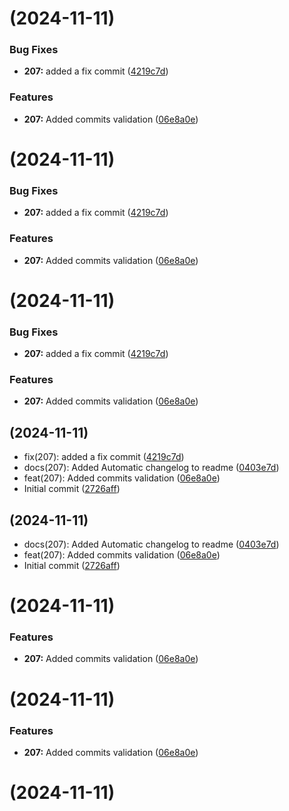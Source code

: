 #  (2024-11-11)


### Bug Fixes

* **207:** added a fix commit ([4219c7d](https://github.com/1AhmedYasser/pipelines-automation/commit/4219c7dd1396e4e606e967ff84f17d0c2a8fa88e))


### Features

* **207:** Added commits validation ([06e8a0e](https://github.com/1AhmedYasser/pipelines-automation/commit/06e8a0e4071555eb77d2d94ac05e9749825a6376))



#  (2024-11-11)


### Bug Fixes

* **207:** added a fix commit ([4219c7d](https://github.com/1AhmedYasser/pipelines-automation/commit/4219c7dd1396e4e606e967ff84f17d0c2a8fa88e))


### Features

* **207:** Added commits validation ([06e8a0e](https://github.com/1AhmedYasser/pipelines-automation/commit/06e8a0e4071555eb77d2d94ac05e9749825a6376))



#  (2024-11-11)


### Bug Fixes

* **207:** added a fix commit ([4219c7d](https://github.com/1AhmedYasser/pipelines-automation/commit/4219c7dd1396e4e606e967ff84f17d0c2a8fa88e))


### Features

* **207:** Added commits validation ([06e8a0e](https://github.com/1AhmedYasser/pipelines-automation/commit/06e8a0e4071555eb77d2d94ac05e9749825a6376))



##  (2024-11-11)

* fix(207): added a fix commit ([4219c7d](https://github.com/1AhmedYasser/pipelines-automation/commit/4219c7d))
* docs(207): Added Automatic changelog to readme ([0403e7d](https://github.com/1AhmedYasser/pipelines-automation/commit/0403e7d))
* feat(207): Added commits validation ([06e8a0e](https://github.com/1AhmedYasser/pipelines-automation/commit/06e8a0e))
* Initial commit ([2726aff](https://github.com/1AhmedYasser/pipelines-automation/commit/2726aff))



##  (2024-11-11)

* docs(207): Added Automatic changelog to readme ([0403e7d](https://github.com/1AhmedYasser/pipelines-automation/commit/0403e7d))
* feat(207): Added commits validation ([06e8a0e](https://github.com/1AhmedYasser/pipelines-automation/commit/06e8a0e))
* Initial commit ([2726aff](https://github.com/1AhmedYasser/pipelines-automation/commit/2726aff))



#  (2024-11-11)


### Features

* **207:** Added commits validation ([06e8a0e](https://github.com/1AhmedYasser/pipelines-automation/commit/06e8a0e4071555eb77d2d94ac05e9749825a6376))



#  (2024-11-11)


### Features

* **207:** Added commits validation ([06e8a0e](https://github.com/1AhmedYasser/pipelines-automation/commit/06e8a0e4071555eb77d2d94ac05e9749825a6376))



#  (2024-11-11)




